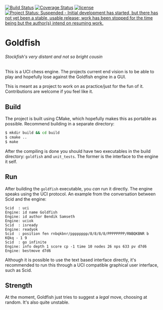 [![Build Status](https://travis-ci.org/bsamseth/Goldfish.svg?branch=unittest)](https://travis-ci.org/bsamseth/Goldfish)
[![Coverage Status](https://coveralls.io/repos/bsamseth/Goldfish/badge.svg?branch=master&service=github)](https://coveralls.io/github/bsamseth/Goldfish?branch=master)
[![license](https://img.shields.io/github/license/mashape/apistatus.svg)](https://github.com/bsamseth/Goldfish/blob/master/LICENCE)
[![Project Status: Suspended - Initial development has started, but there has not yet been a stable, usable release; work has been stopped for the time being but the author(s) intend on resuming work.](http://www.repostatus.org/badges/latest/suspended.svg)](http://www.repostatus.org/#suspended)

# Goldfish
###### Stockfish's very distant and not so bright cousin

This is a UCI chess engine. The projects current end vision is to be able to play and hopefully lose against the Goldfish engine in a GUI. 

This is meant as a project to work on as practice/just for the fun of it. Contributions are welcome if you feel like it.

## Build

The project is built using CMake, which hopefully makes this as portable as possible. Recommend building in a separate directory:

``` bash
$ mkdir build && cd build
$ cmake ..
$ make
```

After the compiling is done you should have two executables in the build directory: `goldfish` and `unit_tests`. The former is the interface to the engine it self.

## Run

After building the `goldfish` executable, you _can_ run it directly. The engine speaks using the UCI protocol. An example from the conversation between Scid and the engine:

``` text
Scid  : uci
Engine: id name Goldfish
Engine: id author Bendik Samseth
Engine: uciok
Scid  : isready
Engine: readyok
Scid  : position fen rnbqkbnr/pppppppp/8/8/8/8/PPPPPPPP/RNBQKBNR b KQkq - 1 9
Scid  : go infinite
Engine: info depth 1 score cp -1 time 10 nodes 26 nps 633 pv d7d6
Engine: bestmove d7d6
```

Although it is possible to use the text based interface directly, it's recommended to run this through a UCI compatible graphical user interface, such as Scid.

## Strength

At the moment, Goldfish just tries to suggest a _legal_ move, choosing at random. It's also quite unstable.
